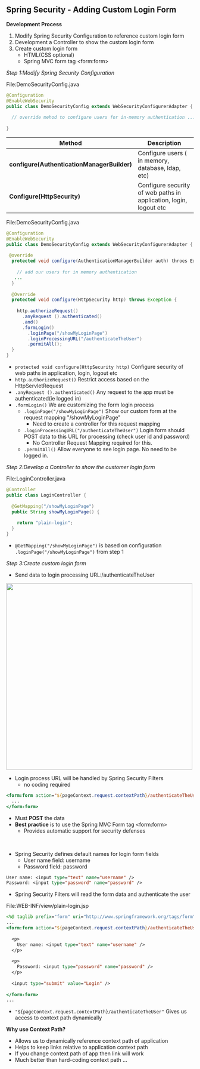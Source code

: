 ## Spring Security - Adding Custom Login Form


**Development Process**
1. Modify Spring Security Configuration to reference custom login form
2. Development a Controller to show the custom login form
3. Create custom login form
    + HTML(CSS optional)
    + Spring MVC form tag \<form:form>

_Step 1:Modify Spring Security Configuration_

File:DemoSecurityConfig.java
```JAVA
@Configuration
@EnableWebSecurity
public class DemoSecurityConfig extends WebSecurityConfigurerAdapter {
  
  // override mehod to configure users for in-memory authentication ...
  
}
```

| Method                                      | Description                                                       |
| ------------------------------------------- | ----------------------------------------------------------------- |
| **configure(AuthenticationManagerBuilder)** | Configure users ( in memory, database, ldap, etc)                 |
| **Configure(HttpSecurity)**                 | Configure security of web paths in application, login, logout etc |


File:DemoSecurityConfig.java
```JAVA
@Configuration
@EnableWebSecurity
public class DemoSecurityConfig extends WebSecurityConfigurerAdapter {
  
 @override
  protected void configure(AuthenticationManagerBuilder auth) throes Excepton {
    
    // add our users for in memory authentication
   ... 
  }
  
  @Override
  protected void configure(HttpSecurity http) throws Exception {
    
    http.authorizeRequest()
      .anyRequest ().authenticated()
      .and()
      .formLogin()
        .loginPage("/showMyLoginPage")
        .loginProcessingURL("/authenticateTheUser")
        .permitAll();
  }
}
```

+ `protected void configure(HttpSecurity http)` Configure security of web paths in application, login, logout etc
+ `http.authorizeRequest()` Restrict access based on the HttpServletRequest
+ `.anyRequest ().authenticated()` Any request to the app must be authenticated(ie logged in)
+ `.formLogin()` We are customizing the form login process
    + `.loginPage("/showMyLoginPage")` Show our custom form at the request mapping "/showMyLoginPage"
        + Need to create a controller for this request mapping
    + `.loginProcessingURL("/authenticateTheUser")` Login form should POST data to this URL for processing (check user id and password)
        + No Controller Request Mapping required for this.
    + `.permitAll()` Allow everyone to see login page. No need to be logged in.






_Step 2:Develop a Controller to show the customer login form_

File:LoginController.java
```JAVA
@Controller
public class LoginController {
  
  @GetMapping("/showMyLoginPage")
  public String showMyLoginPage() {
    
    return "plain-login";
  }
}
```
+ `@GetMapping("/showMyLoginPage")` is based on configuration `.loginPage("/showMyLoginPage")` from step 1

_Step 3:Create custom login form_
+ Send data to login processing URL:/authenticateTheUser

<img src="https://user-images.githubusercontent.com/80107049/190868932-bbd9ce8e-9c14-416d-aecf-7608aec5a97b.png" width="500" />


+ Login process URL will be handled by Spring Security Filters
    + no coding required

```JSP
<form:form action="${pageContext.request.contextPath}/authenticateTheUser" mehtod="POST">
  ...
</form:form>
```
+ Must **POST** the data
+ **Best practice** is to use the Spring MVC Form tag \<form:form>
    + Provides automatic support for security defenses

<br>

+ Spring Security defines default names for login form fields
    + User name field: username
    + Password field: password

```JSP
User name: <input type="text" name="username" />
Password: <input type="password" name="password" />
```
+ Spring Security Filters will read the form data and authenticate the user


File:WEB-INF/view/plain-login.jsp
```JSP
<%@ taglib prefix="form" uri="http://www.springframework.org/tags/form" %>
...
<form:form action="${pageContext.request.contextPath}/authenticateTheUser" mehtod="POST">
  
  <p>
    User name: <input type="text" name="username" />
  </p>
  
  <p>
    Password: <input type="password" name="password" />
  </p>
  
  <input type="submit" value="Login" />
  
</form:form>
...
```

+ `"${pageContext.request.contextPath}/authenticateTheUser"` Gives us access to context path dynamically

**Why use Context Path?**
+ Allows us to dynamically reference context path of application
+ Helps to keep links relative to application context path
+ If you change context path of app then link will work
+ Much better than hard-coding context path ...

